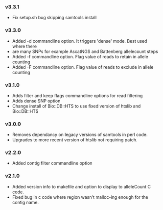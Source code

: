 ### v3.3.1
* Fix setup.sh bug skipping samtools install

### v3.3.0
* Added -d commandline option. It triggers 'dense' mode. Best used where there
* are many SNPs for example AscatNGS and Battenberg allelecount steps
* Added -f commandline option. Flag value of reads to retain in allele counting
* Added -F commandline option. Flag value of reads to exclude in allele counting

### v3.1.0
* Adds filter and keep flags commandline options for read filtering
* Adds dense SNP option
* Change install of Bio::DB::HTS to use fixed version of htslib and Bio::DB::HTS

### v3.0.0
* Removes dependancy on legacy versions of samtools in perl code.
* Upgrades to more recent version of htslib not requiring patch.

### v2.2.0
* Added contig filter commandline option

### v2.1.0
* Added version info to makefile and option to display to alleleCount C code.
* Fixed bug in c code where region wasn't malloc-ing enough for the contig name.
